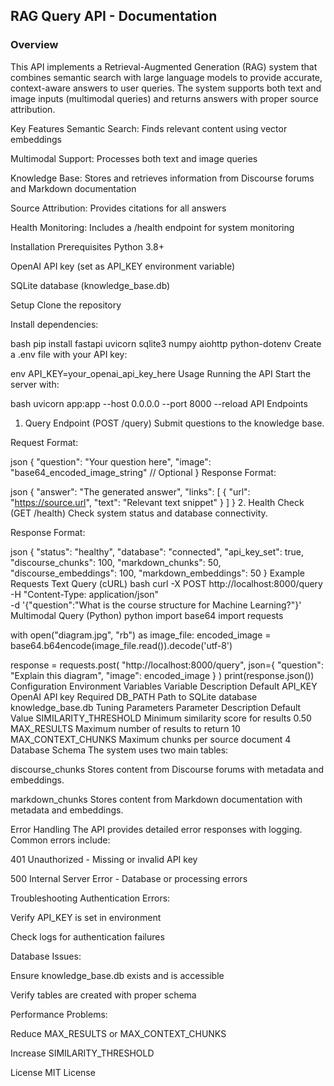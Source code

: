 ## RAG Query API - Documentation ##
### Overview
This API implements a Retrieval-Augmented Generation (RAG) system that combines semantic search with large language models to provide accurate, context-aware answers to user queries. The system supports both text and image inputs (multimodal queries) and returns answers with proper source attribution.

Key Features
Semantic Search: Finds relevant content using vector embeddings

Multimodal Support: Processes both text and image queries

Knowledge Base: Stores and retrieves information from Discourse forums and Markdown documentation

Source Attribution: Provides citations for all answers

Health Monitoring: Includes a /health endpoint for system monitoring

Installation
Prerequisites
Python 3.8+

OpenAI API key (set as API_KEY environment variable)

SQLite database (knowledge_base.db)

Setup
Clone the repository

Install dependencies:

bash
pip install fastapi uvicorn sqlite3 numpy aiohttp python-dotenv
Create a .env file with your API key:

env
API_KEY=your_openai_api_key_here
Usage
Running the API
Start the server with:

bash
uvicorn app:app --host 0.0.0.0 --port 8000 --reload
API Endpoints
1. Query Endpoint (POST /query)
Submit questions to the knowledge base.

Request Format:

json
{
  "question": "Your question here",
  "image": "base64_encoded_image_string"  // Optional
}
Response Format:

json
{
  "answer": "The generated answer",
  "links": [
    {
      "url": "https://source.url",
      "text": "Relevant text snippet"
    }
  ]
}
2. Health Check (GET /health)
Check system status and database connectivity.

Response Format:

json
{
  "status": "healthy",
  "database": "connected",
  "api_key_set": true,
  "discourse_chunks": 100,
  "markdown_chunks": 50,
  "discourse_embeddings": 100,
  "markdown_embeddings": 50
}
Example Requests
Text Query (cURL)
bash
curl -X POST http://localhost:8000/query \
  -H "Content-Type: application/json" \
  -d '{"question":"What is the course structure for Machine Learning?"}'
Multimodal Query (Python)
python
import base64
import requests

with open("diagram.jpg", "rb") as image_file:
    encoded_image = base64.b64encode(image_file.read()).decode('utf-8')

response = requests.post(
    "http://localhost:8000/query",
    json={
        "question": "Explain this diagram",
        "image": encoded_image
    }
)
print(response.json())
Configuration
Environment Variables
Variable	Description	Default
API_KEY	OpenAI API key	Required
DB_PATH	Path to SQLite database	knowledge_base.db
Tuning Parameters
Parameter	Description	Default Value
SIMILARITY_THRESHOLD	Minimum similarity score for results	0.50
MAX_RESULTS	Maximum number of results to return	10
MAX_CONTEXT_CHUNKS	Maximum chunks per source document	4
Database Schema
The system uses two main tables:

discourse_chunks
Stores content from Discourse forums with metadata and embeddings.

markdown_chunks
Stores content from Markdown documentation with metadata and embeddings.

Error Handling
The API provides detailed error responses with logging. Common errors include:

401 Unauthorized - Missing or invalid API key

500 Internal Server Error - Database or processing errors

Troubleshooting
Authentication Errors:

Verify API_KEY is set in environment

Check logs for authentication failures

Database Issues:

Ensure knowledge_base.db exists and is accessible

Verify tables are created with proper schema

Performance Problems:

Reduce MAX_RESULTS or MAX_CONTEXT_CHUNKS

Increase SIMILARITY_THRESHOLD

License
MIT License
